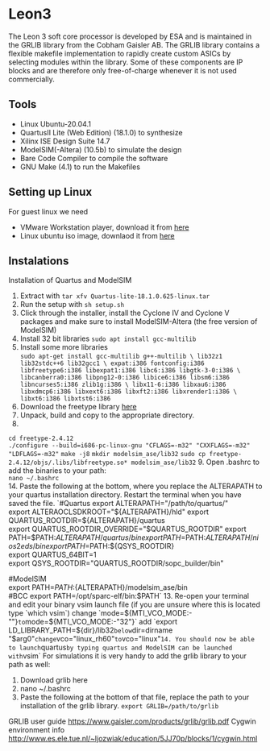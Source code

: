 # Leon3
The Leon 3 soft core processor is developed by ESA and is maintained in the GRLIB library from the Cobham Gaisler AB. The GRLIB library contains a flexible makefile implementation to rapidly create custom ASICs by selecting modules within the library. Some of these components are IP blocks and are therefore only free-of-charge whenever it is not used commercially.

## Tools
- Linux Ubuntu-20.04.1
- QuartusII Lite (Web Edition) (18.1.0) to synthesize
- Xilinx ISE Design Suite 14.7
- ModelSIM(-Altera) (10.5b) to simulate the design
- Bare Code Compiler to compile the software
- GNU Make (4.1) to run the Makefiles

## Setting up Linux
For guest linux we need

- VMware Workstation player, download it from [here](https://my.vmware.com/en/web/vmware/downloads/details?downloadGroup=PLAYER-1610&productId=1039&rPId=55792)
- Linux ubuntu iso image, downlaod it from [here](https://ubuntu.com/download/desktop) 

## Instalations
Installation of Quartus and ModelSIM
1. Extract with `tar xfv Quartus-lite-18.1.0.625-linux.tar`
2. Run the setup with `sh setup.sh`  
3. Click through the installer, install the Cyclone IV and Cyclone V packages and make sure to install ModelSIM-Altera (the free version of ModelSIM)
4. Install 32 bit libraries `sudo apt install gcc-multilib`
5. Install some more libraries  
`sudo apt-get install gcc-multilib g++-multilib \
lib32z1 lib32stdc++6 lib32gcc1 \
expat:i386 fontconfig:i386 libfreetype6:i386 libexpat1:i386 libc6:i386 libgtk-3-0:i386 \
libcanberra0:i386 libpng12-0:i386 libice6:i386 libsm6:i386 libncurses5:i386 zlib1g:i386 \
libx11-6:i386 libxau6:i386 libxdmcp6:i386 libxext6:i386 libxft2:i386 libxrender1:i386 \
libxt6:i386 libxtst6:i386`  
6. Download the freetype library [here](http://download.savannah.gnu.org/releases/freetype/freetype-2.4.12.tar.bz2)  
7. Unpack, build and copy to the appropriate directory.
8. 
`cd freetype-2.4.12`  
`./configure --build=i686-pc-linux-gnu "CFLAGS=-m32" "CXXFLAGS=-m32" "LDFLAGS=-m32"`
`make -j8`
`mkdir modelsim_ase/lib32`
`sudo cp freetype-2.4.12/objs/.libs/libfreetype.so* modelsim_ase/lib32`
9. Open .bashrc to add the binaries to your path:  
`nano ~/.bashrc`  
14. Paste the following at the bottom, where you replace the ALTERAPATH to your quartus installation directory. Restart the terminal when you have saved the file.
`#Quartus
export ALTERAPATH="/path/to/quartus/"  
export ALTERAOCLSDKROOT="${ALTERAPATH}/hld"  
export QUARTUS_ROOTDIR=${ALTERAPATH}/quartus  
export QUARTUS_ROOTDIR_OVERRIDE="$QUARTUS_ROOTDIR"  
export PATH=$PATH:${ALTERAPATH}/quartus/bin  
export PATH=$PATH:${ALTERAPATH}/nios2eds/bin  
export PATH=$PATH:${QSYS_ROOTDIR}  
export QUARTUS_64BIT=1  
export QSYS_ROOTDIR="QUARTUS_ROOTDIR/sopc_builder/bin"  

#ModelSIM  
export PATH=$PATH:${ALTERAPATH}/modelsim_ase/bin  
#BCC
export PATH=/opt/sparc-elf/bin:$PATH`  
13. Re-open your terminal and edit your binary vsim launch file (if you are unsure where this is located type `which vsim`)
change `mode=${MTI_VCO_MODE:-""}` to `mode=${MTI_VCO_MODE:-"32"}` add `export LD_LIBRARY_PATH=${dir}/lib32` below `dir=dirname "$arg0"` change `vco="linux_rh60"` to `vco="linux"`
14. You should now be able to launch `quartus` by typing quartus and ModelSIM can be launched with `vsim`
For simulations it is very handy to add the grlib library to your path as well:

 1. Download grlib here
 2. nano ~/.bashrc
 3. Paste the following at the bottom of that file, replace the path to your installation of the grlib library.
 `export GRLIB=/path/to/grlib`

   




GRLIB user guide https://www.gaisler.com/products/grlib/grlib.pdf
Cygwin environment info
http://www.es.ele.tue.nl/~ljozwiak/education/5JJ70p/blocks/1/cygwin.html
